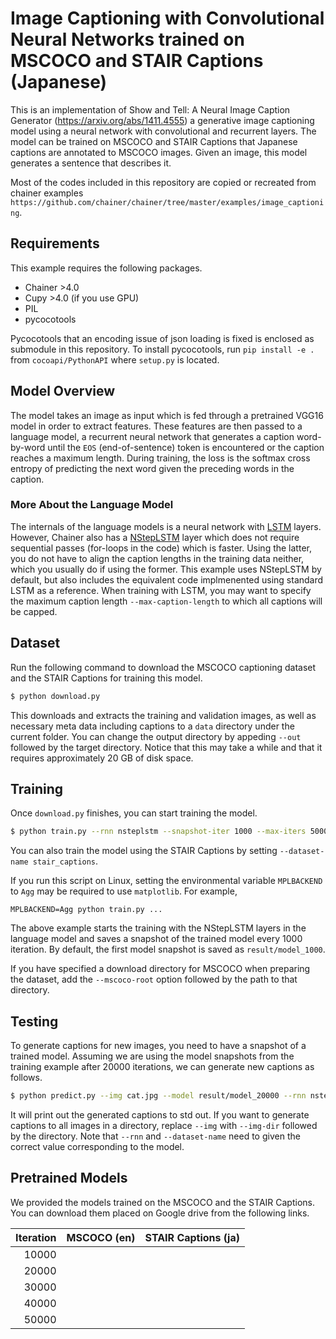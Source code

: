 # Image Captioning with Convolutional Neural Networks trained on MSCOCO and STAIR Captions (Japanese)

This is an implementation of Show and Tell: A Neural Image Caption Generator (https://arxiv.org/abs/1411.4555) a generative image captioning model using a neural network with convolutional and recurrent layers.
The model can be trained on MSCOCO and STAIR Captions that Japanese captions are annotated to MSCOCO images.
Given an image, this model generates a sentence that describes it.

Most of the codes included in this repository are copied or recreated from chainer examples `https://github.com/chainer/chainer/tree/master/examples/image_captioning`.


## Requirements

This example requires the following packages.

- Chainer >4.0
- Cupy >4.0 (if you use GPU)
- PIL
- pycocotools

Pycocotools that an encoding issue of json loading is fixed is enclosed as submodule in this repository.
To install pycocotools, run `pip install -e .` from `cocoapi/PythonAPI` where `setup.py` is located.

## Model Overview

The model takes an image as input which is fed through a pretrained VGG16 model in order to extract features.
These features are then passed to a language model, a recurrent neural network that generates a caption word-by-word until the `EOS` (end-of-sentence) token is encountered or the caption reaches a maximum length.
During training, the loss is the softmax cross entropy of predicting the next word given the preceding words in the caption.

### More About the Language Model

The internals of the language models is a neural network with [LSTM](https://docs.chainer.org/en/stable/reference/generated/chainer.links.LSTM.html) layers.
However, Chainer also has a [NStepLSTM](https://docs.chainer.org/en/stable/reference/generated/chainer.links.NStepLSTM.html) layer which does not require sequential passes (for-loops in the code) which is faster. Using the latter, you do not have to align the caption lengths in the training data neither, which you usually do if using the former.
This example uses NStepLSTM by default, but also includes the equivalent code implmenented using standard LSTM as a reference.
When training with LSTM, you may want to specify the maximum caption length `--max-caption-length` to which all captions will be capped.

## Dataset

Run the following command to download the MSCOCO captioning dataset and the STAIR Captions for training this model.

```bash
$ python download.py
```

This downloads and extracts the training and validation images, as well as necessary meta data including captions to a `data` directory under the current folder.
You can change the output directory by appeding `--out` followed by the target directory.
Notice that this may take a while and that it requires approximately 20 GB of disk space.

## Training

Once `download.py` finishes, you can start training the model.

```bash
$ python train.py --rnn nsteplstm --snapshot-iter 1000 --max-iters 50000 --batch-size 128 --gpu 0 --dataset-name mscoco
```
You can also train the model using the STAIR Captions by setting `--dataset-name stair_captions`.

If you run this script on Linux, setting the environmental variable `MPLBACKEND` to `Agg` may be required to use `matplotlib`. For example,

```
MPLBACKEND=Agg python train.py ...
```

The above example starts the training with the NStepLSTM layers in the language model and saves a snapshot of the trained model every 1000 iteration.
By default, the first model snapshot is saved as `result/model_1000`.

If you have specified a download directory for MSCOCO when preparing the dataset, add the `--mscoco-root` option followed by the path to that directory.

## Testing

To generate captions for new images, you need to have a snapshot of a trained model.
Assuming we are using the model snapshots from the training example after 20000 iterations, we can generate new captions as follows.

```bash
$ python predict.py --img cat.jpg --model result/model_20000 --rnn nsteplstm --max-caption-length 30 --gpu 0 --dataset-name mscoco
```

It will print out the generated captions to std out.
If you want to generate captions to all images in a directory, replace `--img` with `--img-dir` followed by the directory.
Note that `--rnn` and `--dataset-name` need to given the correct value corresponding to the model.

## Pretrained Models

We provided the models trained on the MSCOCO and the STAIR Captions.
You can download them placed on Google drive from the following links.

| Iteration 	| MSCOCO (en) 	| STAIR Captions (ja) 	|
|----------:	|:-----------:	|:-------------------:	|
| 10000     	|             	|                     	|
| 20000     	|             	|                     	|
| 30000     	|             	|                     	|
| 40000     	|             	|                     	|
| 50000     	|             	|                     	|